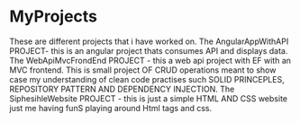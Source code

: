 # MyProjects
These are different projects that i have worked on.
The AngularAppWithAPI PROJECT- this is an angular project thats consumes API and displays data.
The WebApiMvcFrondEnd PROJECT - this a web api project with EF with an 	MVC frontend. This is small project OF CRUD operations meant to  show  case my understanding  of clean code practises such SOLID PRINCEPLES, REPOSITORY PATTERN AND DEPENDENCY INJECTION.
The SiphesihleWebsite PROJECT -  this is just a simple 	HTML AND CSS website just me having funS playing around Html tags and css.																 																																										 																																																																																																																 																																																																																				 
